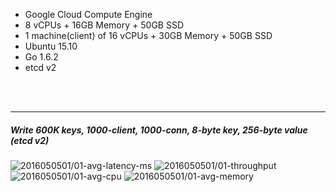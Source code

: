 

- Google Cloud Compute Engine
- 8 vCPUs + 16GB Memory + 50GB SSD
- 1 machine(client) of 16 vCPUs + 30GB Memory + 50GB SSD
- Ubuntu 15.10
- Go 1.6.2
- etcd v2



<br><br><hr>
##### Write 600K keys, 1000-client, 1000-conn, 8-byte key, 256-byte value (etcd v2)

<img src="https://storage.googleapis.com/dbtester-results/2016050501/01-avg-latency-ms.svg" alt="2016050501/01-avg-latency-ms">

<img src="https://storage.googleapis.com/dbtester-results/2016050501/01-throughput.svg" alt="2016050501/01-throughput">

<img src="https://storage.googleapis.com/dbtester-results/2016050501/01-avg-cpu.svg" alt="2016050501/01-avg-cpu">

<img src="https://storage.googleapis.com/dbtester-results/2016050501/01-avg-memory.svg" alt="2016050501/01-avg-memory">



